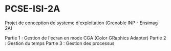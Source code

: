 # PCSE-ISI-2A

Projet de conception de systeme d'exploitation (Grenoble INP - Ensimag 2A)

Partie 1 : Gestion de l'ecran en mode CGA (Color GRaphics Adapter)
Partie 2 : Gestion du temps
Partie 3 : Gestion des processus
